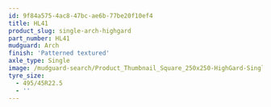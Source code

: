 ```yaml
---
id: 9f84a575-4ac8-47bc-ae6b-77be20f10ef4
title: HL41
product_slug: single-arch-highgard
part_number: HL41
mudguard: Arch
finish: 'Patterned textured'
axle_type: Single
image: /mudguard-search/Product_Thumbnail_Square_250x250-HighGard-Single-Arch.jpg
tyre_size:
  - 495/45R22.5
  - ''
---
```


